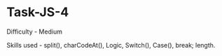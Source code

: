 # Task-JS-4

Difficulty - Medium

Skills used - split(), charCodeAt(), Logic, Switch(), Case(), break; length.
